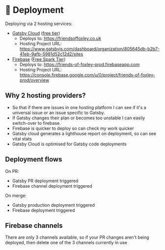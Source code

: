 # 🚀 Deployment

Deploying via 2 hosting services:

- [Gatsby Cloud](https://www.gatsbyjs.com/products/cloud/) ([free tier](https://www.gatsbyjs.com/pricing/))
  - Deploys to: <https://friendsoffoxley.co.uk>
  - Hosting Project URL: <https://www.gatsbyjs.com/dashboard/organization/805645db-b2b7-41eb-9afb-5981d52c12d2/sites>
- [Firebase](https://firebase.google.com/products-release?authuser=0&hl=en) ([Free Spark Tier](https://firebase.google.com/pricing?authuser=0&hl=en))
  - Deploys to: <https://friends-of-foxley-prod.firebaseapp.com>
  - Hosting Project URL: <https://console.firebase.google.com/u/0/project/friends-of-foxley-prod/overview>

## Why 2 hosting providers?

- So that if there are issues in one hosting platform I can see if it's a universal issue or an issue specific to Gatsby.
- If Gatsby changes their plan or becomes too unstable I can easily switch-over to firebase.
- Firebase is quicker to deploy so can check my work quicker
- Gatsby cloud generates a lighthouse report on deployment, so can see vital stats
- Gatsby Cloud is optimised for Gatsby code deployments

## Deployment flows

On PR:

- Gatsby PR deployment triggered
- Firebase channel deployment triggered

On merge:

- Gatsby production deployment triggered
- Firebase deployment triggered

## Firebase channels

There are only 3 channels available, so if your PR changes aren't being deployed, then delete one of the 3 channels currently in use
